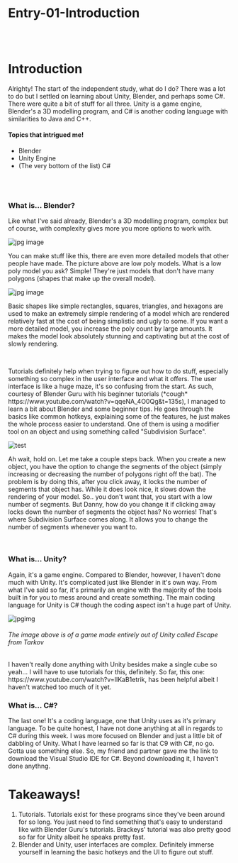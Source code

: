 # Entry-01-Introduction
<br>
<br>

<h1>Introduction</h1>
<p>Alrighty! The start of the independent study, what do I do? There was a lot to do but I settled on learning about Unity, Blender, and perhaps some C#. There were quite a bit of stuff for all three. Unity is a game engine, Blender's a 3D modelling program, and C# is another coding language with similarities to Java and C++.</p>

<h4>Topics that intrigued me!</h4>
<ul>
  <li>Blender</li>
  <li>Unity Engine</li>
  <li>(The very bottom of the list) C#</li>
</ul>

<br>
<br>
<h3>What is... Blender?</h3>
<p>Like what I've said already, Blender's a 3D modelling program, complex but of course, with complexity gives more you more options to work with. </p>
<img src="https://i.stack.imgur.com/CxQwp.jpg" alt="jpg image">
<p>You can make stuff like this, there are even more detailed models that other people have made. The picture above are low poly models. What is a low poly model you ask? Simple! They're just models that don't have many polygons (shapes that make up the overall model). </p>
<img src="http://1.bp.blogspot.com/-8mT8ib384KU/ULNEYwmSj-I/AAAAAAAAAEA/YbWKDC4NZ78/s1600/redwires6kg.jpg" alt="jpg image">
<p>Basic shapes like simple rectangles, squares, triangles, and hexagons are used to make an extremely simple rendering of a model which are rendered relatively fast at the cost of being simplistic and ugly to some. If you want a more detailed model, you increase the poly count by large amounts. It makes the model look absolutely stunning and captivating but at the cost of slowly rendering.</p>
<br>
<p>Tutorials definitely help when trying to figure out how to do stuff, especially something so complex in the user interface and what it offers. The user interface is like a huge maze, it's so confusing from the start. As such, courtesy of Blender Guru with his beginner tutorials (*cough* https://www.youtube.com/watch?v=qqeNA_4O0Qg&t=135s), I managed to learn a bit about Blender and some beginner tips. He goes through the basics like common hotkeys, explaining some of the features, he just makes the whole process easier to understand. One of them is using a modifier tool on an object and using something called "Subdivision Surface".</p>
<img src="https://docs.blender.org/manual/en/latest/_images/modeling_modifiers_introduction_menu.png" alt="test">
<p> Ah wait, hold on. Let me take a couple steps back. When you create a new object, you have the option to change the segments of the object (simply increasing or decreasing the number of polygons right off the bat). The problem is by doing this, after you click away, it locks the number of segments that object has. While it does look nice, it slows down the rendering of your model. So.. you don't want that, you start with a low number of segments. But Danny, how do you change it if clicking away locks down the number of segments the object has? No worries! That's where Subdivision Surface comes along. It allows you to change the number of segments whenever you want to.</p>
<br>
<h3>What is... Unity?</h3>
<p>Again, it's a game engine. Compared to Blender, however, I haven't done much with Unity. It's complicated just like Blender in it's own way. From what I've said so far, it's primarily an engine with the majority of the tools built in for you to mess around and create something. The main coding language for Unity is C# though the coding aspect isn't a huge part of Unity.</p>
<img src="https://i.imgur.com/zp2cYx3.jpg" alt="jpgimg">
<h6>The image above is of a game made entirely out of Unity called Escape from Tarkov</h6>
<p>I haven't really done anything with Unity besides make a single cube so yeah... I will have to use tutorials for this, definitely. So far, this one: https://www.youtube.com/watch?v=IlKaB1etrik, has been helpful albeit I haven't watched too much of it yet.</p>

<h3>What is... C#?</h3>
<p>The last one! It's a coding language, one that Unity uses as it's primary language. To be quite honest, I have not done anything at all in regards to C# during this week. I was more focused on Blender and just a little bit of dabbling of Unity. What I have learned so far is that C9 with C#, no go. Gotta use something else. So, my friend and partner gave me the link to download the Visual Studio IDE for C#. Beyond downloading it, I haven't done anythng.</p>

<h1>Takeaways!</h1>
<ol>
  <li>Tutorials. Tutorials exist for these programs since they've been around for so long. You just need to find something that's easy to understand like with Blender Guru's tutorials. Brackeys' tutorial was also pretty good so far for Unity albeit he speaks pretty fast.</li>
  <li>Blender and Unity, user interfaces are complex. Definitely immerse yourself in learning the basic hotkeys and the UI to figure out stuff.</li>
</ol>
